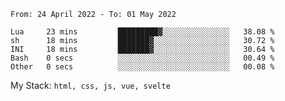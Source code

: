 <!--START_SECTION:waka-->

```text
From: 24 April 2022 - To: 01 May 2022

Lua     23 mins         █████████▓░░░░░░░░░░░░░░░   38.08 %
sh      18 mins         ███████▓░░░░░░░░░░░░░░░░░   30.72 %
INI     18 mins         ███████▓░░░░░░░░░░░░░░░░░   30.64 %
Bash    0 secs          ░░░░░░░░░░░░░░░░░░░░░░░░░   00.49 %
Other   0 secs          ░░░░░░░░░░░░░░░░░░░░░░░░░   00.08 %
```

<!--END_SECTION:waka-->
My Stack: `html, css, js, vue, svelte`
